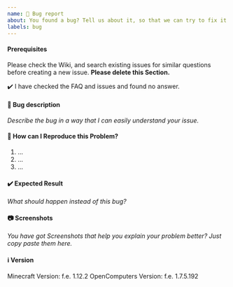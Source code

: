 ```yaml
---
name: 🐛 Bug report
about: You found a bug? Tell us about it, so that we can try to fix it.
labels: bug
---
```


#### Prerequisites
Please check the Wiki, and search existing issues for similar questions before creating a new issue.
**Please delete this Section.**

✔️ I have checked the FAQ and issues and found no answer.


#### 🐛 Bug description
_Describe the bug in a way that I can easily understand your issue._

#### 📝 How can I Reproduce this Problem?

1. …
2. …
3. …

#### ✔️ Expected Result
_What should happen instead of this bug?_

#### 📷 Screenshots 
_You have got Screenshots that help you explain your problem better? Just copy paste them here._

#### ℹ Version 
Minecraft Version:  f.e. 1.12.2
OpenComputers Version:  f.e. 1.7.5.192
